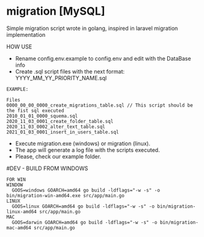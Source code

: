 # migration [MySQL]
Simple migration script wrote in golang, inspired in laravel migration implementation

HOW USE
* Rename config.env.example to config.env and edit with the DataBase info
* Create .sql script files with the next format: YYYY_MM_YY_PRIORITY_NAME.sql
````
EXAMPLE: 

Files
0000_00_00_0000_create_migrations_table.sql // This script should be the fist sql executed
2010_01_01_0000_squema.sql
2020_11_03_0001_create_folder_table.sql
2020_11_03_0002_alter_text_table.sql
2021_01_03_0001_insert_in_users_table.sql
````
* Execute migration.exe (windows) or migration (linux).
* The app will generate a log file with the scripts executed.
* Please, check our example folder.

#DEV - BUILD FROM WINDOWS
````
FOR WIN
WINDOW
  GOOS=windows GOARCH=amd64 go build -ldflags="-w -s" -o bin/migration-win-amd64.exe src/app/main.go
LINUX
  GOOS=linux GOARCH=amd64 go build -ldflags="-w -s" -o bin/migration-linux-amd64 src/app/main.go
MAC
  GOOS=darwin GOARCH=amd64 go build -ldflags="-w -s" -o bin/migration-mac-amd64 src/app/main.go
````


